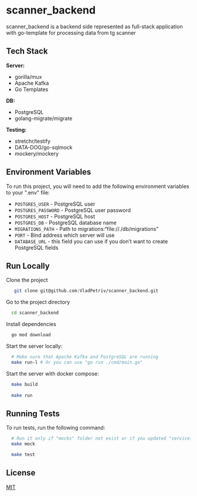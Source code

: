 # scanner_backend

scanner_backend is a backend side represented as full-stack application with go-template for processing data from tg scanner


## Tech Stack

**Server:** 
- gorilla/mux
- Apache Kafka
- Go Templates

**DB:**
- PostgreSQL
- golang-migrate/migrate

**Testing:**
- stretchr/testify
- DATA-DOG/go-sqlmock
- mockery/mockery



## Environment Variables

To run this project, you will need to add the following environment variables to your ".env" file:
- `POSTGRES_USER` - PostgreSQL user
- `POSTGRES_PASSWORD` - PostgreSQL user password
- `POSTGRES_HOST` - PostgreSQL host
- `POSTGRES_DB` - PostgreSQL database name
- `MIGRATIONS_PATH` - Path to migrations:“file://./db/migrations”
- `PORT` - Bind address which server will use
- `DATABASE_URL` - this field you can use if you don’t want to create PostgreSQL fields

## Run Locally

Clone the project

```bash
   git clone git@github.com:VladPetriv/scanner_backend.git
```

Go to the project directory

```bash
  cd scanner_backend
```

Install dependencies

```bash
  go mod download
```

Start the server locally:

```bash
  # Make sure that Apache Kafka and PostgreSQL are running
  make run-l # Or you can use "go run ./cmd/main.go"
```

Start the server with docker compose:

```bash
  make build
  
  make run 
```
## Running Tests

To run tests, run the following command:

```bash
  # Run it only if "mocks" folder not exist or if you updated "service.go" or "repository.go" files
  make mock 
```

```bash
  make test 
```
## License

[MIT](https://choosealicense.com/licenses/mit/)
